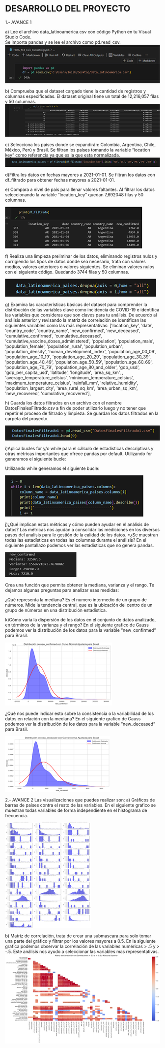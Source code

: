 # DESARROLLO DEL PROYECTO

 1.- AVANCE 1

a) Lee el archivo data_latinoamerica.csv con código Python en tu Visual Studio Code.  
Se importa pandas y se lee el archivo como pd.read_csv.
![Picture1](Desktop/PROYECTO_LABORATORIOS_COVID19/IMAGENES/Picture1.png)

 b) Comprueba que el dataset cargado tiene la cantidad de registros y columnas especificadas.
El dataset original tiene un total de 12,216,057 filas y 50 columnas.
![Picture2](Desktop/PROYECTO_LABORATORIOS_COVID19/IMAGENES/Picture2.png) 

c) Selecciona los países donde se expandirán: Colombia, Argentina, Chile, México, Perú y Brasil.
Se filtran los países tomando la variable “location key” como referencia ya que es la que esta normalizada.
![Picture3](Desktop/PROYECTO_LABORATORIOS_COVID19/IMAGENES/Picture3.png)

d)Filtra los datos en fechas mayores a 2021-01-01.
  Se filtran los datos con df_filtrado para obtener fechas mayores a 2021-01-01.
  

e) Compara a nivel de país para llenar valores faltantes.
Al filtrar los datos seleccionando la variable “location_key” quedan 7,692048 filas y 50 columnas.

  ![Picture4](Desktop/PROYECTO_LABORATORIOS_COVID19/IMAGENES/Picture4.png) 

f) Realiza una limpieza preliminar de los datos, eliminando registros nulos y corrigiendo los tipos de datos donde sea necesario, trata con valores medios, valores anteriores o valores siguientes.
Se eliminan valores nulos con el siguiente código. Quedando 3744 filas y 50 columnas.

![Picture5](Desktop/PROYECTO_LABORATORIOS_COVID19/IMAGENES/Picture5.png) 

g) Examina las características básicas del dataset para comprender la distribución de las variables clave como incidencia de COVID-19 e identifica las variables que consideras que son claves para tu análisis.
De acuerdo al análisis anterior y revisando la matriz de correlación se identifican las siguientes variables como las más representativas:
['location_key', 'date', 'country_code', 'country_name', 'new_confirmed',
       'new_deceased', 'cumulative_confirmed', 'cumulative_deceased',
       'cumulative_vaccine_doses_administered', 'population',
       'population_male', 'population_female', 'population_rural',
       'population_urban', 'population_density', 'human_development_index',
       'population_age_00_09', 'population_age_10_19', 'population_age_20_29',
       'population_age_30_39', 'population_age_40_49', 'population_age_50_59',
       'population_age_60_69', 'population_age_70_79',
       'population_age_80_and_older', 'gdp_usd', 'gdp_per_capita_usd',
       'latitude', 'longitude', 'area_sq_km', 
       , 'average_temperature_celsius',
       'minimum_temperature_celsius', 'maximum_temperature_celsius',
       'rainfall_mm', 'relative_humidity', 'population_largest_city',
       'area_rural_sq_km', 'area_urban_sq_km', 
       'new_recovered', 'cumulative_recovered'],

h) Guarda los datos filtrados en un archivo con el nombre DatosFinalesFiltrado.csv a fin de poder utilizarlo luego y no tener que repetir el proceso de filtrado y limpieza.
Se guardan los datos filtrados en la carpeta del proyecto.

![Picture6](Desktop/PROYECTO_LABORATORIOS_COVID19/IMAGENES/Picture6.png) 

i)Aplica bucles for y/o while para el cálculo de estadísticas descriptivas y otras métricas importantes que ofrece pandas por default.
Utilizando for generamos el siguiente bucle:




Utilizando while generamos el siguiente bucle: 

![Picture8](Desktop/PROYECTO_LABORATORIOS_COVID19/IMAGENES/Picture8.png) 

j)¿Qué implican estas métricas y cómo pueden ayudar en el análisis de datos?
Las métricas nos ayudan a consolidar las mediciones en los diversos pasos del analisis para le gestión de la calidad de los datos.
*¿Se muestran todas las estadísticas en todas las columnas durante el análisis?
En el siguiente pantallazo podemos ver las estadísticas que no genera pandas.

![Picture9](Desktop/PROYECTO_LABORATORIOS_COVID19/IMAGENES/Picture9.png)

Crea una función que permita obtener la mediana, varianza y el rango. Te dejamos algunas preguntas para analizar esas medidas:

¿Qué representa la mediana?
Es el numero intermedio de un grupo de números. Mide la tendencia central, que es la ubicación del centro de un grupo de números en una distribución estadística.


k)Cómo varía la dispersión de los datos en el conjunto de datos analizado, en términos de la varianza y el rango? En el siguiente grafico de Gauss podemos ver la distribución de los datos para la variable “new_confirmed” para Brasil.

![Picture10](Desktop/PROYECTO_LABORATORIOS_COVID19/IMAGENES/Picture10.png) 

¿Qué nos puede indicar esto sobre la consistencia o la variabilidad de los datos en relación con la 
mediana? En el siguiente grafico de Gauss podemos ver la distribución de los datos para la variable “new_deceased” para Brasil.

![Picture11](Desktop/PROYECTO_LABORATORIOS_COVID19/IMAGENES/Picture11.png) 

2.- AVANCE 2 
Las visualizaciones que puedes realizar son:
a) Gráficos de barras de países contra el resto de las variables. En el siguiente grafico se muestran todas variables de forma independiente en el histograma de frecuencia.

![Picture12](Desktop/PROYECTO_LABORATORIOS_COVID19/IMAGENES/Picture12.png)

b) Matriz de correlación, trata de crear una submascara para solo tomar una parte del gráfico y filtrar por los valores mayores a 0.5.      En la siguiente grafica podemos observar la correlación de las variables numéricas > .5 y  > -.5. Este análisis nos ayudo a seleccionar las variables mas representativas.                                                                                                                        
![Picture13](Desktop/PROYECTO_LABORATORIOS_COVID19/IMAGENES/Picture13.png) 





      
















  


